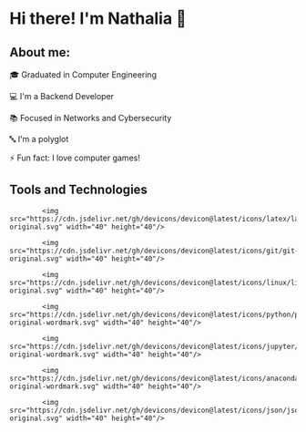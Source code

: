 # Hi there! I'm Nathalia 👋

## About me:

🎓 Graduated in Computer Engineering

💻 I'm a Backend Developer

📚 Focused in Networks and Cybersecurity

🔤 I'm a polyglot

⚡ Fun fact: I love computer games!

## Tools and Technologies

            <img src="https://cdn.jsdelivr.net/gh/devicons/devicon@latest/icons/latex/latex-original.svg" width="40" height="40"/>
          
            <img src="https://cdn.jsdelivr.net/gh/devicons/devicon@latest/icons/git/git-original.svg" width="40" height="40"/>
            
            <img src="https://cdn.jsdelivr.net/gh/devicons/devicon@latest/icons/linux/linux-original.svg" width="40" height="40"/>

            <img src="https://cdn.jsdelivr.net/gh/devicons/devicon@latest/icons/python/python-original-wordmark.svg" width="40" height="40"/>
          
            <img src="https://cdn.jsdelivr.net/gh/devicons/devicon@latest/icons/jupyter/jupyter-original-wordmark.svg" width="40" height="40"/>
          
            <img src="https://cdn.jsdelivr.net/gh/devicons/devicon@latest/icons/anaconda/anaconda-original-wordmark.svg" width="40" height="40"/>
            
            <img src="https://cdn.jsdelivr.net/gh/devicons/devicon@latest/icons/json/json-original.svg" width="40" height="40"/>
          
          




